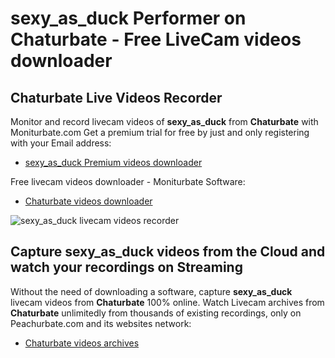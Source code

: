 # sexy_as_duck Performer on Chaturbate - Free LiveCam videos downloader

## Chaturbate Live Videos Recorder

Monitor and record livecam videos of **sexy_as_duck** from **Chaturbate** with Moniturbate.com
Get a premium trial for free by just and only registering with your Email address:
* [sexy_as_duck Premium videos downloader](https://moniturbate.com/request-demo-licence-key.html)

Free livecam videos downloader - Moniturbate Software:
* [Chaturbate videos downloader](https://moniturbate.com/moniturbate-download-software.html)

![sexy_as_duck livecam videos recorder](https://peachurnet.com/templates/moniturbate-software.png)


## Capture sexy_as_duck videos from the Cloud and watch your recordings on Streaming

Without the need of downloading a software, capture **sexy_as_duck** livecam videos from **Chaturbate** 100% online.
Watch Livecam archives from **Chaturbate** unlimitedly from thousands of existing recordings, only on Peachurbate.com and its websites network:
* [Chaturbate videos archives](https://peachurnet.com/)